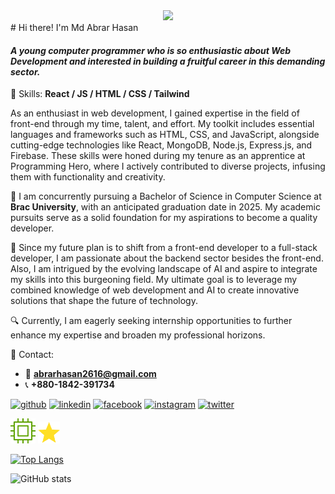 <div align="center"> <img src="https://ibb.co.com/MhH8Cj1"> </div>
# Hi there! I'm Md Abrar Hasan

#### ***A young computer programmer who is so enthusiastic about Web Development and interested in building a fruitful career in this demanding sector.***

🔧 Skills: **React / JS / HTML / CSS / Tailwind**

As an enthusiast in web development, I gained expertise in the field of front-end through my time, talent, and effort. My toolkit includes essential languages and frameworks such as HTML, CSS, and JavaScript, alongside cutting-edge technologies like React, MongoDB, Node.js, Express.js, and Firebase. These skills were honed during my tenure as an apprentice at Programming Hero, where I actively contributed to diverse projects, infusing them with functionality and creativity.

📖 I am concurrently pursuing a Bachelor of Science in Computer Science at **Brac University**, with an anticipated graduation date in 2025. My academic pursuits serve as a solid foundation for my aspirations to become a quality developer.

🎯 Since my future plan is to shift from a front-end developer to a full-stack developer, I am passionate about the backend sector besides the front-end. Also, I am intrigued by the evolving landscape of AI and aspire to integrate my skills into this burgeoning field. My ultimate goal is to leverage my combined knowledge of web development and AI to create innovative solutions that shape the future of technology.

🔍 Currently, I am eagerly seeking internship opportunities to further enhance my expertise and broaden my professional horizons.

🔗 Contact:
- 📧 **abrarhasan2616@gmail.com**
- 📞 **+880-1842-391734**


[<img src='https://cdn.jsdelivr.net/npm/simple-icons@3.0.1/icons/github.svg' alt='github' height='40'>](https://github.com/abrarhasan529)  [<img src='https://cdn.jsdelivr.net/npm/simple-icons@3.0.1/icons/linkedin.svg' alt='linkedin' height='40'>](https://www.linkedin.com/in/in/mdabrarhasan/)  [<img src='https://cdn.jsdelivr.net/npm/simple-icons@3.0.1/icons/facebook.svg' alt='facebook' height='40'>](https://www.facebook.com/abrarhasan7538)  [<img src='https://cdn.jsdelivr.net/npm/simple-icons@3.0.1/icons/instagram.svg' alt='instagram' height='40'>](https://www.instagram.com/_abrar.hasan_/)  [<img src='https://cdn.jsdelivr.net/npm/simple-icons@3.0.1/icons/twitter.svg' alt='twitter' height='40'>](https://twitter.com/tweets_by_abrar)  

<a href='https://docs.github.com/en/developers'><img src='https://raw.githubusercontent.com/acervenky/animated-github-badges/master/assets/devbadge.gif' width='40' height='40'></a>          <a href='https://stars.github.com/'><img src='https://raw.githubusercontent.com/acervenky/animated-github-badges/master/assets/starbadge.gif' width='35' height='35'></a> 

[![Top Langs](https://github-readme-stats.vercel.app/api/top-langs/?username=abrarhasan529)](https://github.com/anuraghazra/github-readme-stats)

![GitHub stats](https://github-readme-stats.vercel.app/api?username=abrarhasan529&show_icons=true&count_private=true)  
